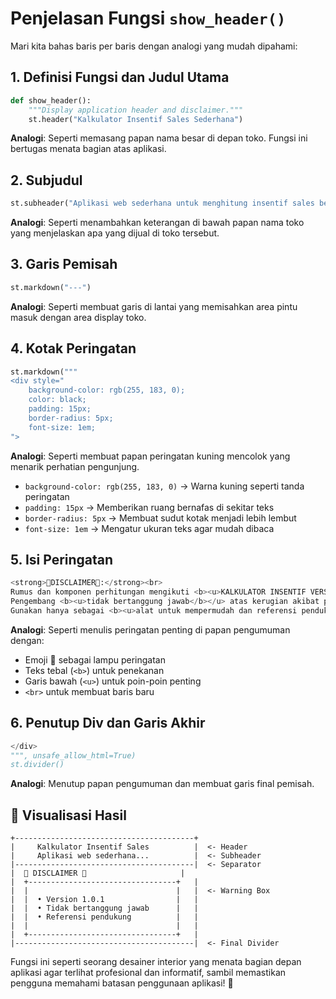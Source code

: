 # Penjelasan Fungsi `show_header()`

Mari kita bahas baris per baris dengan analogi yang mudah dipahami:

## 1. Definisi Fungsi dan Judul Utama
```python
def show_header():
    """Display application header and disclaimer."""
    st.header("Kalkulator Insentif Sales Sederhana")
```
**Analogi**: Seperti memasang papan nama besar di depan toko. Fungsi ini bertugas menata bagian atas aplikasi.

## 2. Subjudul
```python
st.subheader("Aplikasi web sederhana untuk menghitung insentif sales berdasarkan data portofolionya")
```
**Analogi**: Seperti menambahkan keterangan di bawah papan nama toko yang menjelaskan apa yang dijual di toko tersebut.

## 3. Garis Pemisah
```python
st.markdown("---")
```
**Analogi**: Seperti membuat garis di lantai yang memisahkan area pintu masuk dengan area display toko.

## 4. Kotak Peringatan
```python
st.markdown("""
<div style="
    background-color: rgb(255, 183, 0);
    color: black;
    padding: 15px;
    border-radius: 5px;
    font-size: 1em;
">
```
**Analogi**: Seperti membuat papan peringatan kuning mencolok yang menarik perhatian pengunjung.
- `background-color: rgb(255, 183, 0)` → Warna kuning seperti tanda peringatan
- `padding: 15px` → Memberikan ruang bernafas di sekitar teks
- `border-radius: 5px` → Membuat sudut kotak menjadi lebih lembut
- `font-size: 1em` → Mengatur ukuran teks agar mudah dibaca

## 5. Isi Peringatan
```python
<strong>🚨DISCLAIMER🚨:</strong><br> 
Rumus dan komponen perhitungan mengikuti <b><u>KALKULATOR INSENTIF VERSION 1.0.1</b></u>.<br> 
Pengembang <b><u>tidak bertanggung jawab</b></u> atas kerugian akibat penggunaan data ini.<br> 
Gunakan hanya sebagai <b><u>alat untuk mempermudah dan referensi pendukung.</b></u>
```
**Analogi**: Seperti menulis peringatan penting di papan pengumuman dengan:
- Emoji 🚨 sebagai lampu peringatan
- Teks tebal (`<b>`) untuk penekanan
- Garis bawah (`<u>`) untuk poin-poin penting
- `<br>` untuk membuat baris baru

## 6. Penutup Div dan Garis Akhir
```python
</div>
""", unsafe_allow_html=True)
st.divider()
```
**Analogi**: Menutup papan pengumuman dan membuat garis final pemisah.

## 🎨 Visualisasi Hasil
```
+----------------------------------------+
|     Kalkulator Insentif Sales          |  <- Header
|     Aplikasi web sederhana...          |  <- Subheader
|----------------------------------------|  <- Separator
|  🚨 DISCLAIMER 🚨                     |
|  +---------------------------------+   |
|  |                                 |   |  <- Warning Box
|  |  • Version 1.0.1                |   |
|  |  • Tidak bertanggung jawab      |   |
|  |  • Referensi pendukung          |   |
|  |                                 |   |
|  +---------------------------------+   |
|----------------------------------------|  <- Final Divider
```

Fungsi ini seperti seorang desainer interior yang menata bagian depan aplikasi agar terlihat profesional dan informatif, sambil memastikan pengguna memahami batasan penggunaan aplikasi! 🎨